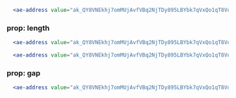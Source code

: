 ```jsx
  <ae-address value="ak_QY8VNEkhj7omMUjAvfVBq2NjTDy895LBYbk7qVxQo1qT8VqfE" />
``` 

### prop: length
```jsx
  <ae-address value="ak_QY8VNEkhj7omMUjAvfVBq2NjTDy895LBYbk7qVxQo1qT8VqfE" length="medium" />
``` 

```jsx
  <ae-address value="ak_QY8VNEkhj7omMUjAvfVBq2NjTDy895LBYbk7qVxQo1qT8VqfE" length="short" />
``` 

### prop: gap
```jsx
  <ae-address value="ak_QY8VNEkhj7omMUjAvfVBq2NjTDy895LBYbk7qVxQo1qT8VqfE" length="medium" gap="1.5rem" />
``` 
